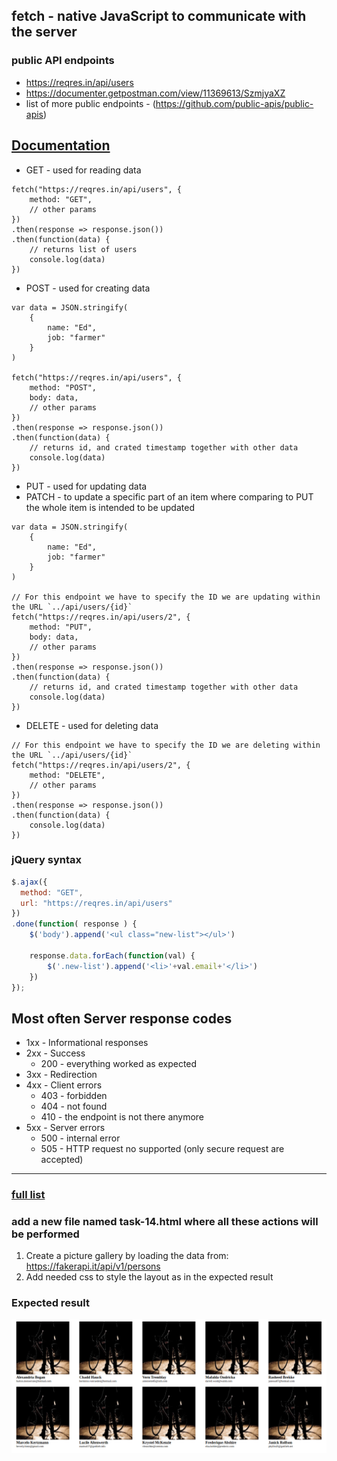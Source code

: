 ## fetch - native JavaScript to communicate with the server

### public API endpoints
* https://reqres.in/api/users
* https://documenter.getpostman.com/view/11369613/SzmjyaXZ
* list of more public endpoints - (https://github.com/public-apis/public-apis)



## [Documentation](https://developer.mozilla.org/en-US/docs/Web/API/Fetch_API/Using_Fetch)

* GET - used for reading data
```JS
fetch("https://reqres.in/api/users", {
    method: "GET",
    // other params
})
.then(response => response.json())
.then(function(data) {
    // returns list of users
    console.log(data)
})
```

* POST - used for creating data
```JS
var data = JSON.stringify(
    {
        name: "Ed",
        job: "farmer"
    }
)

fetch("https://reqres.in/api/users", {
    method: "POST",
    body: data,
    // other params
})
.then(response => response.json())
.then(function(data) {
    // returns id, and crated timestamp together with other data
    console.log(data)
})
```
* PUT - used for updating data
* PATCH - to update a specific part of an item where comparing to PUT the whole item is intended to be updated
```JS
var data = JSON.stringify(
    {
        name: "Ed",
        job: "farmer"
    }
)

// For this endpoint we have to specify the ID we are updating within the URL `../api/users/{id}`
fetch("https://reqres.in/api/users/2", {
    method: "PUT",
    body: data,
    // other params
})
.then(response => response.json())
.then(function(data) {
    // returns id, and crated timestamp together with other data
    console.log(data)
})
```
* DELETE - used for deleting data
```JS
// For this endpoint we have to specify the ID we are deleting within the URL `../api/users/{id}`
fetch("https://reqres.in/api/users/2", {
    method: "DELETE",
    // other params
})
.then(response => response.json())
.then(function(data) {
    console.log(data)
})
```

### jQuery syntax
```JavaScript
$.ajax({
  method: "GET",
  url: "https://reqres.in/api/users"
})
.done(function( response ) {
    $('body').append('<ul class="new-list"></ul>')

    response.data.forEach(function(val) {
        $('.new-list').append('<li>'+val.email+'</li>')
    })
});
```

## Most often Server response codes

* 1xx - Informational responses
* 2xx - Success
    * 200 - everything worked as expected
* 3xx - Redirection
* 4xx - Client errors
    * 403 - forbidden
    * 404 - not found
    * 410 - the endpoint is not there anymore 
* 5xx - Server errors
    * 500 - internal error
    * 505 - HTTP request no supported (only secure request are accepted)

---
### [full list](https://developer.mozilla.org/en-US/docs/Web/HTTP/Status)

### add a new file named task-14.html where all these actions will be performed

1. Create a picture gallery by loading the data from: https://fakerapi.it/api/v1/persons
2. Add needed css to style the layout as in the expected result

### Expected result

![](img/task-14.png) 


